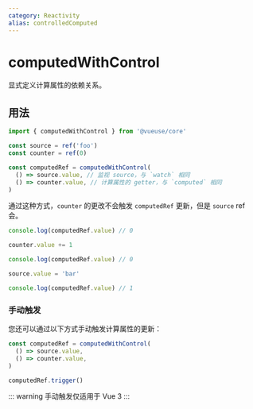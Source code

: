 ```yaml
---
category: Reactivity
alias: controlledComputed
---
```


# computedWithControl

显式定义计算属性的依赖关系。

## 用法

```ts
import { computedWithControl } from '@vueuse/core'

const source = ref('foo')
const counter = ref(0)

const computedRef = computedWithControl(
  () => source.value, // 监视 source，与 `watch` 相同
  () => counter.value, // 计算属性的 getter，与 `computed` 相同
)
```

通过这种方式，`counter` 的更改不会触发 `computedRef` 更新，但是 `source` ref 会。

```ts
console.log(computedRef.value) // 0

counter.value += 1

console.log(computedRef.value) // 0

source.value = 'bar'

console.log(computedRef.value) // 1
```

### 手动触发

您还可以通过以下方式手动触发计算属性的更新：

```ts
const computedRef = computedWithControl(
  () => source.value,
  () => counter.value,
)

computedRef.trigger()
```

::: warning
手动触发仅适用于 Vue 3
:::
